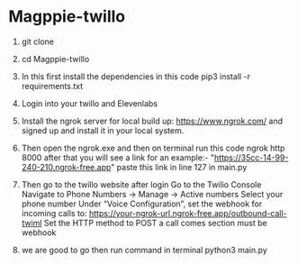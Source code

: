 # Magppie-twillo

1. git clone <repository name>

2. cd  Magppie-twillo

3. In this first install the dependencies in this code 
   pip3 install -r requirements.txt

4. Login into your twillo and Elevenlabs 

5. Install the ngrok server for local build up: https://www.ngrok.com/ and signed up and install it in your local system.

6. Then open the ngrok.exe and then on terminal run this code ngrok http 8000 
    after that you will see a link for an example:-  "https://35cc-14-99-240-210.ngrok-free.app"       paste this link in line 127 in main.py

7. Then go to the twillo website after login 
    Go to the Twilio Console
    Navigate to Phone Numbers → Manage → Active numbers
    Select your phone number
    Under “Voice Configuration”, set the webhook for incoming calls to: https://your-ngrok-url.ngrok-free.app/outbound-call-twiml
    Set the HTTP method to POST
    a call comes section must be webhook

8. we are good to go then run command in terminal python3 main.py
